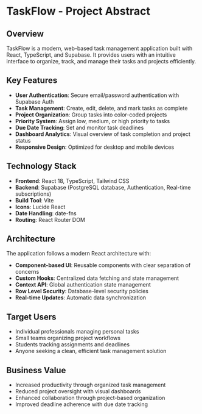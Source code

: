 # TaskFlow - Project Abstract

## Overview
TaskFlow is a modern, web-based task management application built with React, TypeScript, and Supabase. It provides users with an intuitive interface to organize, track, and manage their tasks and projects efficiently.

## Key Features
- **User Authentication**: Secure email/password authentication with Supabase Auth
- **Task Management**: Create, edit, delete, and mark tasks as complete
- **Project Organization**: Group tasks into color-coded projects
- **Priority System**: Assign low, medium, or high priority to tasks
- **Due Date Tracking**: Set and monitor task deadlines
- **Dashboard Analytics**: Visual overview of task completion and project status
- **Responsive Design**: Optimized for desktop and mobile devices

## Technology Stack
- **Frontend**: React 18, TypeScript, Tailwind CSS
- **Backend**: Supabase (PostgreSQL database, Authentication, Real-time subscriptions)
- **Build Tool**: Vite
- **Icons**: Lucide React
- **Date Handling**: date-fns
- **Routing**: React Router DOM

## Architecture
The application follows a modern React architecture with:
- **Component-based UI**: Reusable components with clear separation of concerns
- **Custom Hooks**: Centralized data fetching and state management
- **Context API**: Global authentication state management
- **Row Level Security**: Database-level security policies
- **Real-time Updates**: Automatic data synchronization

## Target Users
- Individual professionals managing personal tasks
- Small teams organizing project workflows
- Students tracking assignments and deadlines
- Anyone seeking a clean, efficient task management solution

## Business Value
- Increased productivity through organized task management
- Reduced project oversight with visual dashboards
- Enhanced collaboration through project-based organization
- Improved deadline adherence with due date tracking